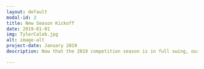 ```yaml
---
layout: default
modal-id: 2
title: New Season Kickoff
date: 2019-01-01
img: TylerCaleb.jpg
alt: image-alt
project-date: January 2019
description: Now that the 2019 competition season is in full swing, our team is hard at work. After long consideration, we have decided to focus on delivering hatches over cargo. In the past, we have tried to do to many tasks, which made us average, and this year we want to be really good at one specific task. Our second focus is to climb at the end of the match. For the past week, we have been prototyping, hoping that everything will come together in the end.

---
```

